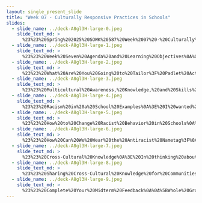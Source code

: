 ```yaml
---
layout: single_present_slide
title: "Week 07 - Culturally Responsive Practices in Schools"
slides:
  - slide_name: ../deck-A8gl3H-large-0.jpeg
    slide_text_md: >
      %23%23%20Spring%202025%20SOWK%20587%20Week%2007%20-%20Culturally%20Responsive%20Practices%20in%20Schools%0A%0Atitle:%20Week%2007%20-%20Culturally%20Responsive%20Practices%20in%20Schools%0Adate:%202025-03-08%2001:25:38%0Alocation:%20Heritage%20University%0Atags:%0A%20%20-%20Heritage%20University%0A%20%20-%20MSW%20Program%0A%20%20-%20SOWK%20587%0Apresentation_video:%20%3E%0A%20%20%22%22%0Adescription:%20%3E%0A%0ATailoring%20our%20practices%20to%20be%20responsive%20to%20the%20cultural%20needs%20of%20our%20clients%20helps%20us%20to%20develop%20strong%20relationships%20with%20our%20clients,%20improve%20engagement%20and%20client%20outcomes,%20and%20gives%20a%20direction%20to%20address%20barriers%20and%20biases.%20Week%20seven%20for%20SOWK%20587%20is%20focused%20on%20culturally%20responsive%20practices%20in%20schools%20and%20takes%20place%20synchronously%20on%20Saturday%20(03/08/25).%20Reading%20from%20Jarolmen%20and%20Bautista-Thomas%20(2023)%20focuses%20on%20developing%20self-awareness%20in%20cultural%20competence,%20culturally%20responsive%20practice,%20and%20cultural%20humility%20within%20anti-oppressive%20frameworks.%20It%20also%20provides%20some%20tools%20and%20ideas%20for%20working%20with%20different%20populations.%20I%20also%20ask%20you%20to%20read%20Davidson%20Cowling%20(2018),%20which%20explores%20culturally%20responsive%20practices%20with%20indigenous%20populations.%20In%20this%20class,%20we%20will%20explore%20cultural%20responsiveness%20by%20examining%20biases,%20systemic%20inequities,%20and%20strategies%20for%20tailoring%20interventions%20to%20diverse%20populations.%20Through%20discussions,%20interactive%20activities,%20and%20case%20studies,%20we%20will%20develop%20practical%20skills%20for%20culturally%20competent%20social%20work%20practice.%0A%0AThe%20agenda%20is%20as%20follows:%0A%0A-%20Reflective%20practice%20on%20your%20knowledge%20of%20cultural%20competence%20and%20your%20own%20biases%0A-%20Examples%20and%20best%20practices%20of%20addressing%20racism%20in%20schools%0A-%20Strategies%20for%20becoming%20antiracist%0A-%20Cross-cultural%20knowledge%20and%20cultural%20competence%0A-%20Midterm%20feedback%0A%0AThe%20learning%20objective%20are:%0A%0A-%20Reflect%20on%20personal%20biases%20and%20their%20impact%20on%20client%20interactions.%0A-%20Understand%20and%20apply%20culturally%20responsive%20practices%20in%20social%20work%20settings.%0A-%20Increase%20cross-cultural%20knowledge.%0A-%20Provide%20meaningful%20feedback%20to%20guide%20this%20course.%0A%0A
  - slide_name: ../deck-A8gl3H-large-1.jpeg
    slide_text_md: >
      %23%23%20Week%20Seven%20Agenda%20and%20Learning%20Objectives%0A%0AThe%20agenda%20is%20as%20follows:%0A%0A-%20Reflective%20practice%20on%20your%20knowledge%20of%20cultural%20competence%20and%20your%20own%20biases%0A-%20Examples%20and%20best%20practices%20of%20addressing%20racism%20in%20schools%0A-%20Strategies%20for%20becoming%20antiracist%0A-%20Cross-cultural%20knowledge%20and%20cultural%20competence%0A-%20Midterm%20feedback%0A%0AThe%20learning%20objective%20are:%0A%0A-%20Reflect%20on%20personal%20biases%20and%20their%20impact%20on%20client%20interactions.%0A-%20Understand%20and%20apply%20culturally%20responsive%20practices%20in%20social%20work%20settings.%0A-%20Increase%20cross-cultural%20knowledge.%0A-%20Provide%20meaningful%20feedback%20to%20guide%20this%20course.%0A%0A
  - slide_name: ../deck-A8gl3H-large-2.jpeg
    slide_text_md: >
      %23%23%20What%20Are%20You%20Going%20to%20Tailor%3F%20Padlet%20Activity%0A%3E%20I%20want%20to%20get%20us%20started%20this%20afternoon%20with%20what%20some%20of%20your%20thoughts%20what%20it%20means%20and%20some%20of%20the%20benefits%20and%20challenges%20of%20offering%20culturally%20responsive%20interventions.%0A%0A%5BWhole%20Group%20Activity%5D%20%5B%F0%9F%A7%B5%20What%20Are%20You%20Going%20to%20Tailor%3F%5D(https://padlet.com/jacobrcampbell/what-are-you-going-to-tailor-oyuqgdqy3pqk558m)%20Padlet%20Activity.%20%0A%3E%20I%20have%20the%20following%20prompts%20on%20a%20Padlet.%20Go%20through%20and%20make%20a%20couple%20of%20responses%20to%20the%20prompts%0A%0A-%20What%20does%20it%20mean%20to%20be%20culturally%20responsive%3F%0A-%20How%20do%20we%20tailor%20or%20adapt%20our%20work%20with%20clients%3F%0A-%20What%20does%20cultural%20humility%20mean%3F%0A-%20What%20are%20common%20examples%20of%20biases%20a%20social%20worker%20might%20have%3F%0A-%20What%20are%20barriers%20or%20challenges%20to%20being%20culturally%20responsive%3F%0A%0A%0A
  - slide_name: ../deck-A8gl3H-large-3.jpeg
    slide_text_md: >
      %23%23%20Multicultural%20Awareness,%20Knowledge,%20and%20Skills%20Survey%20(MAKSS)%0A%3E%20The%20textbook%20provided%20some%20of%20the%20questions%20used%20in%20the%20MAKSS.%20We%20should%20take%20a%20little%20bit%20of%20time%20to%20take%20the%20questionnaire%20and%20consider%20the%20responses.%20%0A%0A%5BWhole%20Group%20Activity%5D%20Complete%20the%20Multicultural%20Awareness,%20Knowledge,%20and%20Skills%20Survey%20(MAKSS)%0A%0APrint%2023%20Copies%20of%20the%20%5BMulticultural%20Awareness,%20Knowledge,%20and%20Skills%20Survey%20(MAKSS)%5D(https://drkdrcounselingcourses.weebly.com/uploads/4/9/6/6/4966511/the_makss_instrument.pdf)%0A%0A%5BSmall%20Group%20Activity%5D%20Debrief%20in%20Small%20Groups%0A%0A-%20Was%20there%20anything%20you%20learned%20about%20yourself%20doing%20this%3F%0A-%20How%20satisfied%20were%20you%20with%20your%20results%3F%0A-%20Was%20it%20a%20surprise,%20or%20did%20you%20expect%20your%20results%3F%0A%0A%0A%3Cdiv%20style%3D%22text-align:%20center%22%20markdown%3D%221%22%3E%0AReference%0A%3C/div%3E%0A%3Cdiv%20style%3D%22margin:%200%200%200%202em;%20text-indent:%20-2em;%22%20markdown%3D%221%22%3E%0A%0AD%E2%80%99Andrea,%20M.,%20Daniels,%20J.,%20%26%20Heck,%20R.%20(1991).%20Evaluating%20the%20impact%20of%20multicultural%20counseling%20training.%20Journal%20of%20Counseling%20%26%20Development,%2070(1),%20143-150.%20https://doi.org/10.1002/j.1556-6676.1991.tb01576.x%0A%0A%3C/div%3E%0A%0A
  - slide_name: ../deck-A8gl3H-large-4.jpeg
    slide_text_md: >
      %23%23%20Racism%20in%20a%20School%20Examples%0A%3E%20I%20wanted%20to%20come%20and%20share%20a%20couple%20of%20stories%0A%0ASystematic%20Problems%20Related%20to%20Racism%0A%0A-%20Student%20comments%20to%20staff%20with%20lack%20of%20response%0A-%20Students%20using%20the%20%22N%22%20word%20all%20over%20campus%0A-%20Teacher%20leaving%20district%0A-%20Committee%20started%20to%20try%20to%20address%20and%20plan%0A%0AGeneral%20intention%20is%20sharing%20the%20lack%20of%20progress%20made%20and%20challenges%20in%20trying%20to%20make%20changes.%0A%0AA%20Student%20Case%20Study%0AMR-46296%20case%20%0A%0A-%20Story%20of%20confederate%20flag%0A-%20Comments,%20writing%20on%20desk%20and%20objects,%20behaviors%0A-%20Threat%20assessments,%20planning%20meetings,%20collaborating%20with%20WISe,%20family,%20external%20resources%20etc.%0A-%20Considerations%20of%20special%20education%20services%0A%0AGeneral%20intention%20to%20share%20some%20of%20what%20you%20might%20do%20for%20an%20individual%0A%0A
  - slide_name: ../deck-A8gl3H-large-5.jpeg
    slide_text_md: >
      %23%23%20How%20to%20Change%20Racist%20Behavior%20in%20Schools%0A%0A-%20**Set%20clear%20anti-racism%20expectations**:%20Articulate%20a%20clear%20statement%20of%20expectations%20regarding%20racism.%0A-%20**Enforce%20fair%20consequences%20for%20violations**:%20Establish%20and%20enforce%20a%20series%20of%20consequences%20for%20violations%20of%20those%20%20expectations.%0A-%20**Address%20racial%20incidents%20swiftly%20and%20remedially**:%20Respond%20to%20racial%20incidents%20quickly%20and%20fairly%20by%20gathering%20adequate%20evidence.%20%20Corrections%20should%20be%20remedial.%0A-%20**Encourage%20diverse%20social%20interactions**:%20Discourage%20students%20from%20congregating%20on%20the%20school%20grounds%20according%20to%20race.%0A-%20**Prioritize%20integration%20in%20seating%20arrangements**:%20Design%20seating%20assignments%20with%20a%20priority%20on%20integration.%0A-%20**Use%20peer%20counseling%20when%20possible**:%20Rely%20on%20peer%20counseling%20whenever%20possible.%0A-%20**Consult%20parent%20and%20student%20advisory%20boards**:%20Seek%20advice%20and%20support%20from%20parent%20and%20student%20advisory%20boards.%0A-%20**Engage%20minority%20leaders%20in%20training%20and%20conflict%20resolution**:%20Enlist%20the%20help%20and%20advice%20of%20key%20minority%20leaders%20in%20the%20community%20for%20teacher%20%20workshops,%20assemblies,%20and%20arbitration%20of%20racial%20incidents%20when%20appropriate.%0A-%20**Recognize%20efforts%20to%20reduce%20racism**:%20Reward%20those%20who%20strive%20to%20reduce%20racism%20in%20their%20schools%20and%20classrooms.%0A-%20**Ensure%20diverse%20faculty%20representation**:%20Hire%20and%20assign%20an%20appropriate%20balance%20of%20minority%20faculty%20and%20staff%20to%20act%20as%20%20role%20models%20and%20provide%20an%20adequate%20base%20of%20authority%20for%20policies%20and%20discipline.%0A%0A%0A(Jarolmen%20%26%20Bautista-Thomas,%202023)%0A%0A
  - slide_name: ../deck-A8gl3H-large-6.jpeg
    slide_text_md: >
      %23%23%20How%20Can%20We%20Wear%20the%20Antiracist%20Nametag%3F%0A%3E%20Kendi's%20book%20is%20great%20if%20you%20haven't%20read%20it.%0A%3E%20I%20write%20about%20it%20in%20the%20newsletter%20as%20well%0A%3E%20%0A%0A%7C%20Racist%20%7C%20Antiracist%20%7C%0A%7C%20---%20%7C%20%20---%20%7C%0A%7C%20One%20who%20is%20expressing%20an%20idea%20of%20racial%20hierarchy,%20or%20through%20actions%20or%20inaction%20is%20supporting%20a%20policy%20that%20leads%20to%20racial%20inequity%20or%20injustice.%20%7C%20One%20who%20is%20expressing%20an%20idea%20of%20racial%20equality,%20or%20is%20actively%20supporting%20a%20policy%20that%20leads%20to%20racial%20equity%20or%20justice.%20%7C%0A%0A%3E%20Kendi%20describes%20these%20titles%20as%20non-permanent,%20and%20they%20can%20be%20placed%20(like%20a%20peelable%20name%20tag)%20and%20changed%20based%20on%20what%20we%20are%20doing%20or%20not%20doing.%0A%0A%5BSmall%20Group%20Activity%5D%20Working%20in%20groups%20of%203%20or%204,%20discuss%20how%20to%20be%20antiracist%0A%0A%3E%20In%20what%20ways%20can%20you%20put%20on%20the%20label%20of%20antiracist%3F%0A%0A%3Cdiv%20style%3D%22text-align:%20center%22%20markdown%3D%221%22%3E%0AReference%0A%3C/div%3E%0A%3Cdiv%20style%3D%22margin:%200%200%200%202em;%20text-indent:%20-2em;%22%20markdown%3D%221%22%3E%0A%0AKendi,%20I.%20X.%20(2023).%20_How%20to%20be%20an%20antiracist_.%20One%20World.%0A%0A%3C/div%3E%0A%0A
  - slide_name: ../deck-A8gl3H-large-7.jpeg
    slide_text_md: >
      %23%23%20Cross-Cultural%20Knowledge%0A%3E%20In%20thinking%20about%20cultural%20competence,%20the%20NASW%20has%20a%20great%20do%20document%20outlining%20standards%20and%20indicators%20of%20practice%20for%20this.%20I%20want%20to%20spend%20talking%20about%20one.%0A%0A%3E%20Standard%203:%20Social%20workers%20shall%20possess%20and%20continue%20to%20develop%20specialized%20knowledge%20and%20understanding%20that%20is%20inclusive%20of,%20but%20not%20limited%20to,%20the%20history,%20traditions,%20values,%20family%20systems,%20and%20artistic%20expressions%20such%20as%20race%20and%20ethnicity;%20immigration%20and%20refugee%20status;%20tribal%20groups;%20religion%20and%20spirituality;%20sexual%20orientation;%20gender%20identity%20or%20expression;%20social%20class;%20and%20mental%20or%20physical%20abilities%20of%20various%20cultural%20groups.%20%0A%0A%0A1.%20expand%20their%20cultural%20knowledge,%20expertise,%20and%20humility%20by%20studying%0A%20%20%20%20-%20the%20help-seeking%20behaviors%20and%20pathways%20of%20diverse%20client%20groups%0A%20%20%20%20-%20the%20historical%20context%20of%20marginalized%20communities%0A%20%20%20%20-%20the%20role%20of%20language%20and%20communication%20styles%20of%20various%20cultural%20groups%0A%20%20%20%20-%20the%20impact%20of%20social%20policies%20on%20marginalized%20groups%20served%0A%20%20%20%20-%20the%20resources%20such%20as%20organizations,%20people,%20informal%20helping%20networks,%20and%20research%20that%20can%20be%20mobilized%20on%20behalf%20of%20various%20cultural%20groups%0A%0AThe%20rest%20of%20the%20indicators%20are%20as%20follows%20--%3E%20%0A%0A2.%20possess%20specific%20knowledge%20about%20traditional%20and%20nontraditional%20providers%20and%20client%20groups%20that%20they%20serve,%20including%0A%20%20%20%20-%20understanding%20historical%20experiences,%20immigration,%20resettlement%20patterns,%20individual%20and%20group%20oppression,%20adjustment%20styles,%20socioeconomic%20backgrounds,%20and%20life%20processes%0A%20%20%20%20-%20learning%20styles,%20cognitive%20skills,%20worldviews,%20and%20specific%20cultural%20concerns%20and%20practices%0A%20%20%20%20-%20definitions%20of%20and%20beliefs%20about%20service-%20related%20concepts%20such%20as%20the%20causation%20of%20wellness%20and%20illness,%20physical%20and%20psychological%20disorders,%20normality%20and%20abnormality,%20family%20roles%20and%20responsibilities,%20child%20rearing%20practices,%20birth,%20marriage,%20death%20and%20dying,%20and%20so%20forth%0A%20%20%20%20-%20beliefs%20and%20practices%20related%20to%20how%20care%20and%20services%20should%20be%20delivered,%20including%20diverse%20approaches%20to%20service%20delivery%20and%20alternative%20healing%20options%0A%20%20%20%20-%20factors%20associated%20with%20acculturation%20and%20assimilation%0A3.%20demonstrate%20knowledge%20of%20the%20power%20relationships%20in%20the%20community%20and%20in%20institutions,%20and%20how%20these%20affect%20marginalized%20groups%0A4.%20possess%20specific%20knowledge%20about%20U.S.,%20global,%20social,%20cultural,%20and%20political%20systems--how%20they%20operate%20and%20how%20they%20serve%20or%20fail%20to%20serve%20client%20groups;%20include%20knowledge%20about%20institutional,%20class,%20cultural,%20and%20linguistic%20barriers%20to%20service%0A5.%20identify%20the%20limitations%20and%20strengths%20of%20contemporary%20theories%20and%20practice%20models%20and%20those%20that%20have%20applicability%20and%20relevance%20to%20their%20specific%20client%20population%0A6.%20recognize%20the%20heterogeneity%20within%20cultural%20groups%20and%20similarity%20across%20cultural%20groups%0A7.%20describe%20how%20people%20within%20different%20groups%20manifest%20privilege%0A8.%20describe%20the%20effects%20that%20dominant%20and%20nondominant%20status%20has%20on%20interpersonal%20relations%20and%20group%20dynamics%20in%20the%20workplace%0A9.%20distinguish%20between%20intentional%20and%20unintentional%20assertion%20of%20privilege%20related%20to%20race,%20class,%20and%20other%20cultural%20factors%0A10.%20recognize%20the%20intersection%20of%20%22isms%22%20(for%20example,%20racism%20with%20classism)%20and%20their%20institutionalization%0A11.%20acknowledge%20the%20ways%20in%20which%20their%20membership%20in%20various%20social%20groups%20influences%20their%20worldview%20and%20contributes%20to%20their%20own%20patterns%20of%20privileged%20behavior%20or%20internalized%20oppression%0A12.%20understand%20the%20interactions%20of%20cultural%20systems%20of%20the%20social%20worker,%20client,%20the%20service%20setting,%20and%20the%20community%0A13.%20demonstrate%20cultural%20humility%20and%20empathy%20toward%20clients%20from%20different%20cultural%20groups.%0A%0A%3Cdiv%20style%3D%22text-align:%20center%22%20markdown%3D%221%22%3E%0AReference%0A%3C/div%3E%0A%3Cdiv%20style%3D%22margin:%200%200%200%202em;%20text-indent:%20-2em;%22%20markdown%3D%221%22%3E%0A%0ANational%20Association%20of%20Social%20Workers.%20(2015).%20Standards%20and%20indicators%20for%20cultural%20competence%20in%20social%20work%20practice.%20%3Chttps://www.socialworkers.org/Practice/NASW-Practice-Standards-Guidelines/Standards-and-Indicators-for-Cultural-Competence-in-Social-Work-Practice%3E%0A%0A%0A%3C/div%3E%0A%0A%0A
  - slide_name: ../deck-A8gl3H-large-8.jpeg
    slide_text_md: >
      %23%23%20Sharing%20Cross-Cultural%20Knowledge%20for%20Communities%20of%20Color%0A%3E%20I%20want%20to%20have%20you%20explore%20a%20resource.%20(it%20has%20changed,%20and%20now%20now%20it%20doesn't%20have%20a%20side%20bar%20so%20harder%20to%20get%20back%20to%20the%20main%20page.%20Open%20as%20new%20tabs%3F)%20and%20get%20us%20thinking%20about%20how%20we%20can%20support%20people%20people%20of%20color%20across%20different%20communities%20of%20color.%0A%0A%5BSmall%20Group%20Activity%5D%20Develop%20a%20poster%20for%20what%20a%20social%20workers%20needs%20to%20know%20about%20this%20population%0ADivide%20students%20into%206%20groups%20and%20have%20them%20develop%20a%20post%20together.%20One%20resource%20is%20%5Bcommunities%20of%20color%5D(https://www.mhanational.org/bipoc-communities-of-color).%0A%0AThey%20have%20the%20following;%0A%0A-%20Communities%20Of%20African%20Descent%0A-%20Communities%20Of%20Arab%20Descent%0A-%20Communities%20Of%20Asian%20And%20Pacific%20Islander%20Descent%0A-%20Communities%20Of%20Indigenous%20American%20Descent%0A-%20Communities%20Of%20Latine%20/%20Hispanic%20Descent%0A-%20Communities%20Of%20Multiracial%20Descent%0A%0A%5BWhole%20Group%20Activity%5D%20Have%20group%20share%20with%20their%20peers.%0A%0A
  - slide_name: ../deck-A8gl3H-large-9.jpeg
    slide_text_md: >
      %23%23%20Complete%20Your%20Midterm%20Feedback%0A%0A%5BWhole%20Group%20Activity%5D%20Give%20students%20time%20to%20complete%20their%20survey,%20once%20completed%20they%20can%20go.%0A%0A%5BSOWK%20587%20Survey%5D(https://p17.courseval.net/etw/ets/et.asp%3FCFNK%3DF8FBDD32-CE16-465F-BAC1-5BED0E3A2922%26nxappid%3DHU2%26nxmid%3DGetSurveyForm%26wsedrq%3DD0KEKJ6314)%0A
---
```


